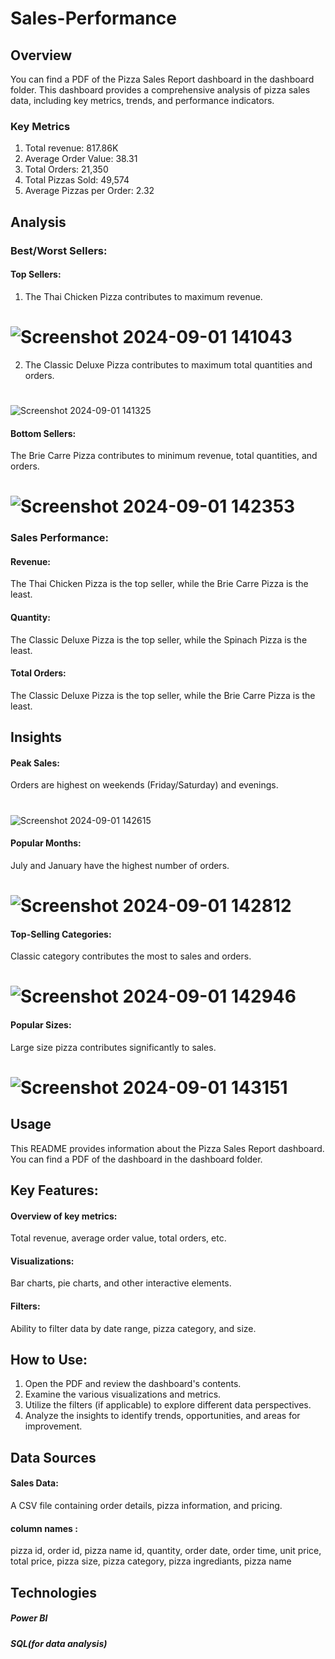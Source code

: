 
# Sales-Performance

## Overview
You can find a PDF of the Pizza Sales Report dashboard in the dashboard folder. This dashboard provides a comprehensive analysis of pizza sales data, including key metrics, trends, and performance indicators.
### Key Metrics
1. Total revenue: 817.86K
2. Average Order Value: 38.31
3. Total Orders: 21,350
4. Total Pizzas Sold: 49,574
5. Average Pizzas per Order: 2.32

## Analysis
### Best/Worst Sellers:
#### Top Sellers:
1. The Thai Chicken Pizza contributes to maximum revenue.

# ![Screenshot 2024-09-01 141043](https://github.com/user-attachments/assets/9e498c2d-ac60-4007-9643-4643386c0070)

2. The Classic Deluxe Pizza contributes to maximum total quantities and orders.
# 
![Screenshot 2024-09-01 141325](https://github.com/user-attachments/assets/79bbba46-06da-4a5c-8d5a-60d074380b53)

#### Bottom Sellers:
The Brie Carre Pizza contributes to minimum revenue, total quantities, and orders.
# ![Screenshot 2024-09-01 142353](https://github.com/user-attachments/assets/cd486a44-6378-44d9-81d3-602ce238e06b)

### Sales Performance:
#### Revenue: 
The Thai Chicken Pizza is the top seller, while the Brie Carre Pizza is the least.
#### Quantity: 
The Classic Deluxe Pizza is the top seller, while the Spinach Pizza is the least.
#### Total Orders:
The Classic Deluxe Pizza is the top seller, while the Brie Carre Pizza is the least.
## Insights
#### Peak Sales:
Orders are highest on weekends (Friday/Saturday) and evenings.
# 
![Screenshot 2024-09-01 142615](https://github.com/user-attachments/assets/02af5987-121a-454c-9b81-21b991df41c6)

#### Popular Months: 
July and January have the highest number of orders.
# ![Screenshot 2024-09-01 142812](https://github.com/user-attachments/assets/3baa5580-5f43-465d-9b85-3d402143bfda)

#### Top-Selling Categories:
Classic category contributes the most to sales and orders.
# ![Screenshot 2024-09-01 142946](https://github.com/user-attachments/assets/02484b6f-ea2e-44fb-997c-65683b6ff157)

#### Popular Sizes:
Large size pizza contributes significantly to sales.
# ![Screenshot 2024-09-01 143151](https://github.com/user-attachments/assets/0cb19914-ad70-4bd8-bd98-358d7c562425)

## Usage
This README provides information about the Pizza Sales Report dashboard. You can find a PDF of the dashboard in the dashboard folder.
## Key Features:

#### Overview of key metrics: 
Total revenue, average order value, total orders, etc.
#### Visualizations: 
Bar charts, pie charts, and other interactive elements.
#### Filters: 
Ability to filter data by date range, pizza category, and size.
## How to Use:
1. Open the PDF and review the dashboard's contents.
2. Examine the various visualizations and metrics.
3. Utilize the filters (if applicable) to explore different data perspectives.
4. Analyze the insights to identify trends, opportunities, and areas for improvement.
## Data Sources
#### Sales Data: 
A CSV file containing order details, pizza information, and pricing.
#### column names : 
pizza id, order id, pizza name id, quantity, order date, order time, unit price, total price, pizza size, pizza category, pizza ingrediants, pizza name
 
## Technologies
##### Power BI
##### SQL(for data analysis)
